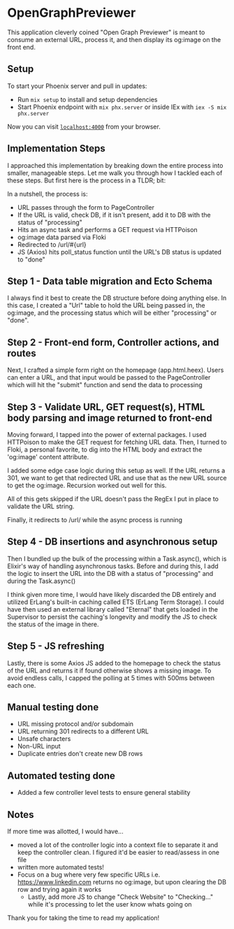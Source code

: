 # OpenGraphPreviewer
This application cleverly coined "Open Graph Previewer" is meant to consume an external URL, process it, and then
display its og:image on the front end.

## Setup
To start your Phoenix server and pull in updates:

  * Run `mix setup` to install and setup dependencies
  * Start Phoenix endpoint with `mix phx.server` or inside IEx with `iex -S mix phx.server`

Now you can visit [`localhost:4000`](http://localhost:4000) from your browser.

## Implementation Steps
I approached this implementation by breaking down the entire process into smaller, manageable steps. 
Let me walk you through how I tackled each of these steps. But first here is the process in a TLDR; bit:

In a nutshell, the process is:
- URL passes through the form to PageController
- If the URL is valid, check DB, if it isn't present, add it to DB with the status of "processing"
- Hits an async task and performs a GET request via HTTPoison
- og:image data parsed via Floki
- Redirected to /url/#{url}
- JS (Axios) hits poll_status function until the URL's DB status is updated to "done"

## Step 1 - Data table migration and Ecto Schema
I always find it best to create the DB structure before doing anything else. In this case, I created a "Url"
table to hold the URL being passed in, the og:image, and the processing status which will be either "processing" or "done".

## Step 2 - Front-end form, Controller actions, and routes
Next, I crafted a simple form right on the homepage (app.html.heex). Users can enter a URL, and that input would be passed to the PageController which will hit the "submit" function and send the data to processing

## Step 3 - Validate URL, GET request(s), HTML body parsing and image returned to front-end
Moving forward, I tapped into the power of external packages. I used HTTPoison to make the GET request for fetching URL data. 
Then, I turned to Floki, a personal favorite, to dig into the HTML body and extract the 'og:image' content attribute.

I added some edge case logic during this setup as well. If the URL returns a 301, we want to get that redirected URL and use that
as the new URL source to get the og:image. Recursion worked out well for this.

All of this gets skipped if the URL doesn't pass the RegEx I put in place to validate the URL string.

Finally, it redirects to /url/ while the async process is running

## Step 4 - DB insertions and asynchronous setup
Then I bundled up the bulk of the processing within a Task.async(), which is Elixir's way of handling asynchronous tasks. 
Before and during this, I add the logic to insert the URL into the DB with a status of "processing" and during the Task.async()

I think given more time, I would have likely discarded the DB entirely and utilized ErLang's built-in caching called ETS (ErLang Term Storage). 
I could have then used an external library called "Eternal" that gets loaded in the Supervisor to persist the caching's longevity and modify the JS 
to check the status of the image in there.

## Step 5 - JS refreshing
Lastly, there is some Axios JS added to the homepage to check the status of the URL and returns it if found otherwise
shows a missing image. To avoid endless calls, I capped the polling at 5 times with 500ms between each one.

## Manual testing done
- URL missing protocol and/or subdomain
- URL returning 301 redirects to a different URL
- Unsafe characters
- Non-URL input
- Duplicate entries don't create new DB rows

## Automated testing done
- Added a few controller level tests to ensure general stability

## Notes
If more time was allotted, I would have...

- moved a lot of the controller logic into a context file to separate it and keep the controller clean.
  I figured it'd be easier to read/assess in one file
- written more automated tests!
- Focus on a bug where very few specific URLs i.e. https://www.linkedin.com returns no og:image,
  but upon clearing the DB row and trying again it works
  - Lastly, add more JS to change "Check Website" to "Checking..." while it's processing to let the user know whats going on

Thank you for taking the time to read my application!
